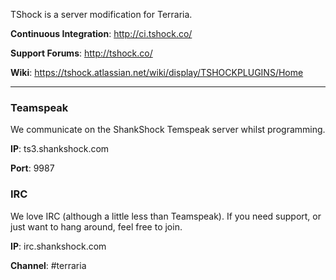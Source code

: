 TShock is a server modification for Terraria.

__Continuous Integration__: http://ci.tshock.co/

__Support Forums__: http://tshock.co/

__Wiki__: https://tshock.atlassian.net/wiki/display/TSHOCKPLUGINS/Home

----

### Teamspeak

We communicate on the ShankShock Temspeak server whilst programming.

__IP__: ts3.shankshock.com

__Port__: 9987

### IRC

We love IRC (although a little less than Teamspeak). If you need support, or just want to hang around, feel free to join.

__IP__: irc.shankshock.com

__Channel__: #terraria
